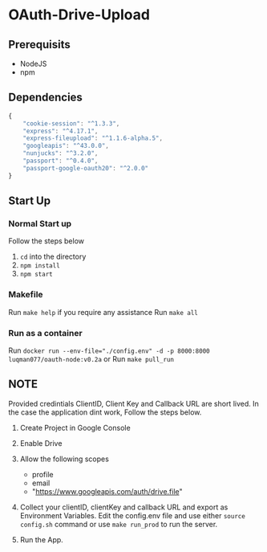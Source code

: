 # OAuth-Drive-Upload

## Prerequisits

* NodeJS
* npm

## Dependencies
```javascript
{
    "cookie-session": "^1.3.3",
    "express": "^4.17.1",
    "express-fileupload": "^1.1.6-alpha.5",
    "googleapis": "^43.0.0",
    "nunjucks": "^3.2.0",
    "passport": "^0.4.0",
    "passport-google-oauth20": "^2.0.0"
}
```
## Start Up

### Normal Start up

Follow the steps below

1. `cd` into the directory
2. `npm install`
3. `npm start`

### Makefile

Run `make help` if you require any assistance
Run `make all`

### Run as a container

Run `docker run --env-file="./config.env" -d -p 8000:8000 luqman077/oauth-node:v0.2a`
or
Run `make pull_run`

## NOTE

Provided credintials ClientID, Client Key and Callback URL are short lived. In the case the application dint work, Follow the steps below.

1. Create Project in Google Console
2. Enable Drive
3. Allow the following scopes
   - profile
   - email
   - "https://www.googleapis.com/auth/drive.file"

4. Collect your clientID, clientKey and callback URL and export as Environment Variables.
   Edit the config.env file and use either `source config.sh` command or use `make run_prod` to run the server.
5. Run the App.
